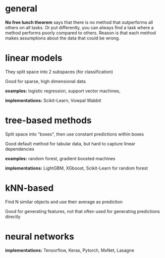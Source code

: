 # general

**No free lunch theorem** says that there is no method that outperforms all others on all tasks. Or put differently, you can always find a task where a method performs poorly compared to others. Reason is that each method makes assumptions about the data that could be wrong.

# linear models

They split space into 2 subspaces (for classification)

Good for sparse, high dimensional data

**examples:** logistic regression, support vector machines, 

**implementations:** Scikit-Learn, Vowpal Wabbit

# tree-based methods

Split space into "boxes", then use constant predictions within boxes

Good default method for tabular data, but hard to capture linear dependencies

**examples:** random forest, gradient boosted machines

**implementations:** LightGBM, XGboost, Scikit-Learn for random forest

# kNN-based

Find N similar objects and use their average as prediction

Good for generating features, not that often used for generating predictions directly

# neural networks

**implementations:** Tensorflow, Keras, Pytorch, MxNet, Lasagne